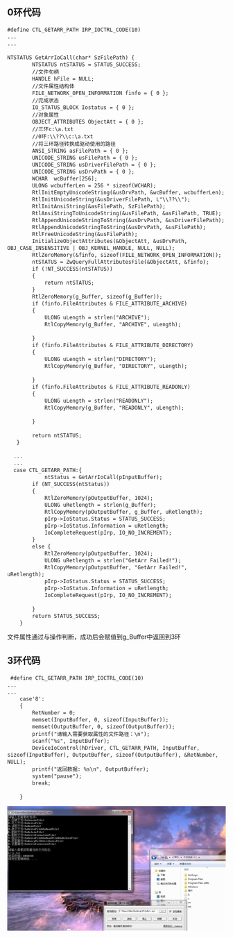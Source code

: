 0环代码
---

    #define CTL_GETARR_PATH IRP_IOCTRL_CODE(10)
    ...
    ...
    
    NTSTATUS GetArrIoCall(char* SzFilePath) {
            NTSTATUS ntSTATUS = STATUS_SUCCESS;
            //文件句柄 
            HANDLE hFile = NULL;
            //文件属性结构体
            FILE_NETWORK_OPEN_INFORMATION finfo = { 0 };
            //完成状态
            IO_STATUS_BLOCK Iostatus = { 0 };
            //对象属性
            OBJECT_ATTRIBUTES ObjectAtt = { 0 };
            //三环c:\a.txt
            //0环:\\??\\c:\a.txt
            //将三环路径转换成驱动使用的路径
            ANSI_STRING asFilePath = { 0 };
            UNICODE_STRING usFilePath = { 0 };
            UNICODE_STRING usDriverFilePath = { 0 };
            UNICODE_STRING usDrvPath = { 0 };
            WCHAR  wcBuffer[256];
            ULONG wcbufferLen = 256 * sizeof(WCHAR);
            RtlInitEmptyUnicodeString(&usDrvPath, &wcBuffer, wcbufferLen);
            RtlInitUnicodeString(&usDriverFilePath, L"\\??\\");
            RtlInitAnsiString(&asFilePath, SzFilePath);
            RtlAnsiStringToUnicodeString(&usFilePath, &asFilePath, TRUE);
            RtlAppendUnicodeStringToString(&usDrvPath, &usDriverFilePath);
            RtlAppendUnicodeStringToString(&usDrvPath, &usFilePath);
            RtlFreeUnicodeString(&usFilePath);
            InitializeObjectAttributes(&ObjectAtt, &usDrvPath, OBJ_CASE_INSENSITIVE | OBJ_KERNEL_HANDLE, NULL, NULL);
            RtlZeroMemory(&finfo, sizeof(FILE_NETWORK_OPEN_INFORMATION));
            ntSTATUS = ZwQueryFullAttributesFile(&ObjectAtt, &finfo);
            if (!NT_SUCCESS(ntSTATUS))
            {
                return ntSTATUS;
            }
            RtlZeroMemory(g_Buffer, sizeof(g_Buffer));
            if (finfo.FileAttributes & FILE_ATTRIBUTE_ARCHIVE)
            {
                ULONG uLength = strlen("ARCHIVE");
                RtlCopyMemory(g_Buffer, "ARCHIVE", uLength);

            }
            if (finfo.FileAttributes & FILE_ATTRIBUTE_DIRECTORY)
            {
                ULONG uLength = strlen("DIRECTORY");
                RtlCopyMemory(g_Buffer, "DIRECTORY", uLength);

            }
            if (finfo.FileAttributes & FILE_ATTRIBUTE_READONLY)
            {
                ULONG uLength = strlen("READONLY");
                RtlCopyMemory(g_Buffer, "READONLY", uLength);

            }

            return ntSTATUS;
       }

      ...
      ...
      case CTL_GETARR_PATH:{
                ntStatus = GetArrIoCall(pInputBuffer);
            if (NT_SUCCESS(ntStatus))
            {
                RtlZeroMemory(pOutputBuffer, 1024);
                ULONG uRetlength = strlen(g_Buffer);
                RtlCopyMemory(pOutputBuffer, g_Buffer, uRetlength);
                pIrp->IoStatus.Status = STATUS_SUCCESS;
                pIrp->IoStatus.Information = uRetlength;
                IoCompleteRequest(pIrp, IO_NO_INCREMENT);
            }
            else {
                RtlZeroMemory(pOutputBuffer, 1024);
                ULONG uRetlength = strlen("GetArr Failed!");
                RtlCopyMemory(pOutputBuffer, "GetArr Failed!", uRetlength);
                pIrp->IoStatus.Status = STATUS_SUCCESS;
                pIrp->IoStatus.Information = uRetlength;
                IoCompleteRequest(pIrp, IO_NO_INCREMENT);

            }
            return STATUS_SUCCESS;
        }

文件属性通过与操作判断，成功后会赋值到g_Buffer中返回到3环

3环代码
---

     #define CTL_GETARR_PATH IRP_IOCTRL_CODE(10)
    ...
    ...
		case'8':
		{
			RetNumber = 0;
			memset(InputBuffer, 0, sizeof(InputBuffer));
			memset(OutputBuffer, 0, sizeof(OutputBuffer));
			printf("请输入需要获取属性的文件路径：\n");
			scanf("%s", InputBuffer);
			DeviceIoControl(hDriver, CTL_GETARR_PATH, InputBuffer, sizeof(InputBuffer), OutputBuffer, sizeof(OutputBuffer), &RetNumber, NULL);
			printf("返回数据: %s\n", OutputBuffer);
			system("pause");
			break;

		}


![](https://raw.githubusercontent.com/Whitebird0/tuchuang/main/QQ%E6%88%AA%E5%9B%BE20211206200522.png) 
